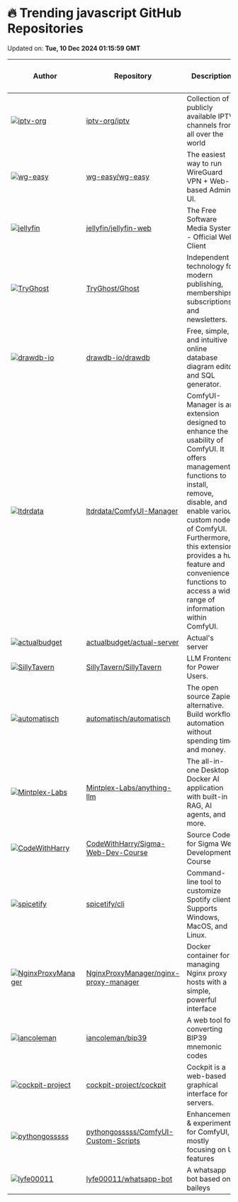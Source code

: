 # 🔥 Trending javascript GitHub Repositories

Updated on: **Tue, 10 Dec 2024 01:15:59 GMT**

| Author | Repository | Description | Language | ⭐ Total Stars | 🌟 Stars Today |
|--------|------------|-------------|----------|----------------|----------------|
| [![iptv-org](https://avatars.githubusercontent.com/u/7253922?s=40&v=4)](https://github.com/iptv-org) | [iptv-org/iptv](https://github.com/iptv-org/iptv) | Collection of publicly available IPTV channels from all over the world | JavaScript | 87386 | 167 |
| [![wg-easy](https://avatars.githubusercontent.com/u/47042125?s=40&v=4)](https://github.com/wg-easy) | [wg-easy/wg-easy](https://github.com/wg-easy/wg-easy) | The easiest way to run WireGuard VPN + Web-based Admin UI. | JavaScript | 16239 | 19 |
| [![jellyfin](https://avatars.githubusercontent.com/u/3450688?s=40&v=4)](https://github.com/jellyfin) | [jellyfin/jellyfin-web](https://github.com/jellyfin/jellyfin-web) | The Free Software Media System - Official Web Client | JavaScript | 2445 | 16 |
| [![TryGhost](https://avatars.githubusercontent.com/u/101513?s=40&v=4)](https://github.com/TryGhost) | [TryGhost/Ghost](https://github.com/TryGhost/Ghost) | Independent technology for modern publishing, memberships, subscriptions and newsletters. | JavaScript | 47699 | 12 |
| [![drawdb-io](https://avatars.githubusercontent.com/u/96800776?s=40&v=4)](https://github.com/drawdb-io) | [drawdb-io/drawdb](https://github.com/drawdb-io/drawdb) | Free, simple, and intuitive online database diagram editor and SQL generator. | JavaScript | 22951 | 38 |
| [![ltdrdata](https://avatars.githubusercontent.com/u/128333288?s=40&v=4)](https://github.com/ltdrdata) | [ltdrdata/ComfyUI-Manager](https://github.com/ltdrdata/ComfyUI-Manager) | ComfyUI-Manager is an extension designed to enhance the usability of ComfyUI. It offers management functions to install, remove, disable, and enable various custom nodes of ComfyUI. Furthermore, this extension provides a hub feature and convenience functions to access a wide range of information within ComfyUI. | JavaScript | 7347 | 20 |
| [![actualbudget](https://avatars.githubusercontent.com/u/886567?s=40&v=4)](https://github.com/actualbudget) | [actualbudget/actual-server](https://github.com/actualbudget/actual-server) | Actual's server | JavaScript | 3270 | 2 |
| [![SillyTavern](https://avatars.githubusercontent.com/u/18619528?s=40&v=4)](https://github.com/SillyTavern) | [SillyTavern/SillyTavern](https://github.com/SillyTavern/SillyTavern) | LLM Frontend for Power Users. | JavaScript | 8701 | 19 |
| [![automatisch](https://avatars.githubusercontent.com/u/2501931?s=40&v=4)](https://github.com/automatisch) | [automatisch/automatisch](https://github.com/automatisch/automatisch) | The open source Zapier alternative. Build workflow automation without spending time and money. | JavaScript | 6534 | 17 |
| [![Mintplex-Labs](https://avatars.githubusercontent.com/u/16845892?s=40&v=4)](https://github.com/Mintplex-Labs) | [Mintplex-Labs/anything-llm](https://github.com/Mintplex-Labs/anything-llm) | The all-in-one Desktop & Docker AI application with built-in RAG, AI agents, and more. | JavaScript | 28302 | 59 |
| [![CodeWithHarry](https://avatars.githubusercontent.com/u/48705673?s=40&v=4)](https://github.com/CodeWithHarry) | [CodeWithHarry/Sigma-Web-Dev-Course](https://github.com/CodeWithHarry/Sigma-Web-Dev-Course) | Source Code for Sigma Web Development Course | JavaScript | 6472 | 17 |
| [![spicetify](https://avatars.githubusercontent.com/u/26436809?s=40&v=4)](https://github.com/spicetify) | [spicetify/cli](https://github.com/spicetify/cli) | Command-line tool to customize Spotify client. Supports Windows, MacOS, and Linux. | JavaScript | 18882 | 12 |
| [![NginxProxyManager](https://avatars.githubusercontent.com/u/1518257?s=40&v=4)](https://github.com/NginxProxyManager) | [NginxProxyManager/nginx-proxy-manager](https://github.com/NginxProxyManager/nginx-proxy-manager) | Docker container for managing Nginx proxy hosts with a simple, powerful interface | JavaScript | 23549 | 17 |
| [![iancoleman](https://avatars.githubusercontent.com/u/1281387?s=40&v=4)](https://github.com/iancoleman) | [iancoleman/bip39](https://github.com/iancoleman/bip39) | A web tool for converting BIP39 mnemonic codes | JavaScript | 3615 | 3 |
| [![cockpit-project](https://avatars.githubusercontent.com/u/200109?s=40&v=4)](https://github.com/cockpit-project) | [cockpit-project/cockpit](https://github.com/cockpit-project/cockpit) | Cockpit is a web-based graphical interface for servers. | JavaScript | 11381 | 9 |
| [![pythongosssss](https://avatars.githubusercontent.com/u/125205205?s=40&v=4)](https://github.com/pythongosssss) | [pythongosssss/ComfyUI-Custom-Scripts](https://github.com/pythongosssss/ComfyUI-Custom-Scripts) | Enhancements & experiments for ComfyUI, mostly focusing on UI features | JavaScript | 1916 | 5 |
| [![lyfe00011](https://avatars.githubusercontent.com/u/76509367?s=40&v=4)](https://github.com/lyfe00011) | [lyfe00011/whatsapp-bot](https://github.com/lyfe00011/whatsapp-bot) | A whatsapp bot based on baileys | JavaScript | 578 | 1 |
